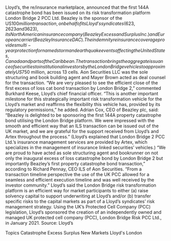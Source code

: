 Lloyd’s, the re/insurance marketplace, announced that the first 144A catastrophe bond has been issued on its risk transformation platform London Bridge 2 PCC Ltd.
Beazley is the sponsor of the US$100 million transaction, on behalf of its Lloyd’s syndicates (623, 2623 and 3623), its North American insurance company (Beazley Excess and Surplus Inc.) and European carrier (Beazley Insurance DAC).
The indemnity reinsurance coverage provides multi-year protection for named storm and earthquake events affecting the United States, Canada and parts of the Caribbean.
The transaction brings the aggregate issuance of securities to institutional investors by the London Bridge vehicles to approximately US$750 million, across 13 cells.
Aon Securities LLC was the sole structuring and book building agent and Mayer Brown acted as deal counsel for the transaction.
“We are very pleased to see the efficient close of the first excess of loss cat bond transaction by London Bridge 2,” commented Burkhard Keese, Lloyd’s chief financial officer.
“This is another important milestone for this strategically important risk transformation vehicle for the Lloyd’s market and reaffirms the flexibility this vehicle has, provided by its regulatory permissions,” he added.
Adrian Cox, CEO of Beazley plc, said: “Beazley is delighted to be sponsoring the first 144A property catastrophe bond utilising the London Bridge platform. We were impressed with the smooth and efficient way that an ILS transaction can be issued out of the UK market, and we are grateful for the support received from Lloyd’s and Artex throughout the process.” (Lloyd’s explained that London Bridge 2 PCC Ltd.’s insurance management services are provided by Artex, which specializes in the management of insurance linked securities’ vehicles.)
“We are proud to have acted as sole structuring agent and bookrunner on not only the inaugural excess of loss catastrophe bond by London Bridge 2 but importantly Beazley’s first property catastrophe bond transaction,” according to Richard Pennay, CEO ILS of Aon Securities. “From a transaction timeline perspective the use of the UK PCC allowed for a seamless and efficient execution timeline and was well received by the investor community.”
Lloyd’s said the London Bridge risk transformation platform is an efficient way for market participants to either (a) raise solvency capital to support underwriting at Lloyd’s and/or (b) transfer specific risks to the capital markets as part of a Lloyd’s syndicates’ risk management strategy.
Using the UK’s Protected Cell Company (PCC) legislation, Lloyd’s sponsored the creation of an independently owned and managed UK protected cell company (PCC), London Bridge Risk PCC Ltd., in January 2021.
Source: Lloyd’s

Topics
Catastrophe
Excess Surplus
New Markets
Lloyd's
London
